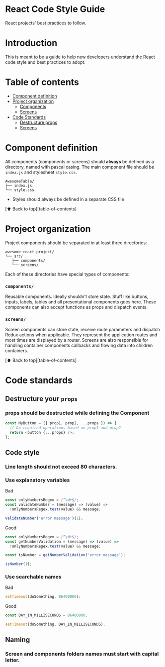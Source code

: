 # React Code Style Guide

React projects' best practices to follow.

# Introduction

This is meant to be a guide to help new developers understand
the React code style and best practices to adopt.

# Table of contents

- [Component definition](#component-definition)
- [Project organization](#project-organization)
  - [Components](#components)
  - [Screens](#screens)
- [Code Standards](#code-standards)
  - [Destructure props](#destructure-your-props)
  - [Screens](#screens)

# Component definition

All components (components or screens) should **always** be
defined as a directory, named with pascal casing. The main component file
should be `index.js` and stylesheet `style.css`.

```
AwesomeTable/
├── index.js
└── style.css
```

- Styles should always be defined in a separate CSS file

[:arrow_up: Back to top][table-of-contents]

# Project organization

Project components should be separated in at least three directories:

```
awesome-react-project/
└── src/
   ├── components/
   └── screens/
```

Each of these directories have special types of components:

### `components/`

Reusable components. Ideally shouldn't store state. Stuff like buttons, inputs,
labels, tables and all presentational components goes here. These components can also accept functions as props and dispatch events.

### `screens/`

Screen components can store state, receive route parameters and dispatch
Redux actions when applicable. They represent the application routes and most times are displayed by a router. Screens are also responsible for handling container components callbacks and flowing data into children containers.

[:arrow_up: Back to top][table-of-contents]

# Code standards

## Destructure your `props`

### props should be destructed while defining the Component

```js
const MyButton = ({ prop1, prop2, ...props }) => {
  // Do required operations based on prop1 and prop2
  return <button {...props} />;
};
```

## Code style

### Line length should not exceed 80 characters.

### Use explanatory variables

Bad

```js
const onlyNumbersRegex = /^\d+$/;
const validateNumber = (message) => (value) =>
  !onlyNumbersRegex.test(value) && message;

validateNumber('error message')(1);
```

Good

```js
const onlyNumbersRegex = /^\d+$/;
const getNumberValidation = (message) => (value) =>
  !onlyNumbersRegex.test(value) && message;

const isNumber = getNumberValidation('error message');

isNumber(1);
```

### Use searchable names

Bad

```js
setTimeout(doSomething, 86400000);
```

Good

```js
const DAY_IN_MILLISECONDS = 86400000;

setTimeout(doSomething, DAY_IN_MILLISECONDS);
```

## Naming

### Screen and components folders names must start with capital letter.
